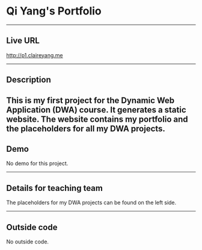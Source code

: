 # Qi Yang's Portfolio
----
## Live URL

http://p1.claireyang.me

----
## Description
This is my first project for the Dynamic Web Application (DWA) course. It generates a static website. The website contains my portfolio and the placeholders for all my DWA projects.
----
## Demo
No demo for this project. 

----
## Details for teaching team
The placeholders for my DWA projects can be found on the left side. 

----

## Outside code
No outside code.